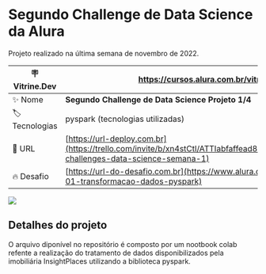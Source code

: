 # Segundo Challenge de Data Science da Alura

Projeto realizado na última semana de novembro de 2022.

| :placard: Vitrine.Dev |https://cursos.alura.com.br/vitrinedev/marceloviana1991|
| -------------  | --- |
| :sparkles: Nome        | **Segundo Challenge de Data Science Projeto 1/4**
| :label: Tecnologias | pyspark (tecnologias utilizadas)
| :rocket: URL         | [https://url-deploy.com.br](https://trello.com/invite/b/xn4stCtl/ATTIabfaffead8784c4c581a48c879fd2888AA681C52/alura-challenges-data-science-semana-1)
| :fire: Desafio     | [https://url-do-desafio.com.br](https://www.alura.com.br/challenges/data-science-2/semana-01-transformacao-dados-pyspark)

<!-- Inserir imagem com a #vitrinedev ao final do link -->
![](https://images-ext-1.discordapp.net/external/VvLc8xexIGXQHZ1mpEPkLvvc1BMc1at31chLgq9BPsM/https/opengraph.githubassets.com/2402e271b7cf04f73aae0c5ff0c2166c849ee3ab92f54e6ca1d09281c2d9255a/marceloviana1991/-Challenge-Data-Science-Aula-01#vitrinedev)

## Detalhes do projeto

O arquivo diponível no repositório é composto por um nootbook colab refente a realização do tratamento de dados disponibilizados pela imobiliária InsightPlaces utilizando a biblioteca pyspark.

